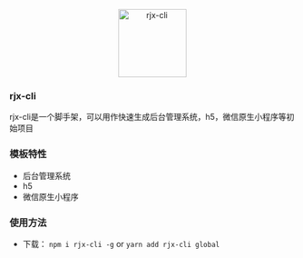<p align="center">
  <img src="https://tva1.sinaimg.cn/large/006lIpJvly1gx0sr0rye2j30p00p048h.jpg" height='120' alt='rjx-cli' />
</p>

### rjx-cli 
rjx-cli是一个脚手架，可以用作快速生成后台管理系统，h5，微信原生小程序等初始项目

### 模板特性
- 后台管理系统
- h5
- 微信原生小程序

### 使用方法
- 下载：
`npm i rjx-cli -g` or `yarn add rjx-cli global`

